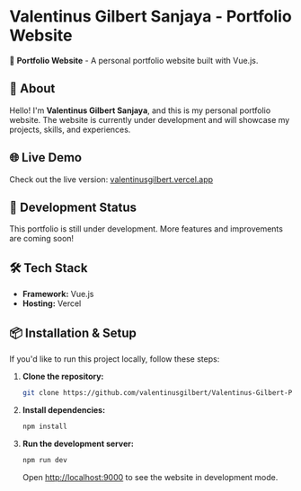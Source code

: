 # Valentinus Gilbert Sanjaya - Portfolio Website

🚀 **Portfolio Website** - A personal portfolio website built with Vue.js.

## 📌 About
Hello! I'm **Valentinus Gilbert Sanjaya**, and this is my personal portfolio website. The website is currently under development and will showcase my projects, skills, and experiences.

## 🌐 Live Demo
Check out the live version: [valentinusgilbert.vercel.app](https://valentinusgilbert.vercel.app/)

## 🚧 Development Status
This portfolio is still under development. More features and improvements are coming soon!


## 🛠️ Tech Stack
- **Framework:** Vue.js
- **Hosting:** Vercel

## 📦 Installation & Setup
If you'd like to run this project locally, follow these steps:

1. **Clone the repository:**
   ```sh
   git clone https://github.com/valentinusgilbert/Valentinus-Gilbert-Potfolio
   ```

2. **Install dependencies:**
   ```sh
   npm install
   ```

3. **Run the development server:**
   ```sh
   npm run dev
   ```
   Open [http://localhost:9000](http://localhost:9000) to see the website in development mode.


